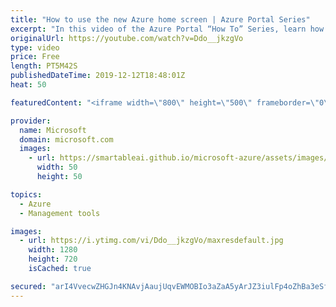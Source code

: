 ```yaml
---
title: "How to use the new Azure home screen | Azure Portal Series"
excerpt: "In this video of the Azure Portal “How To” Series, learn how to use the new Azure home screen in the Azure Portal.    Try out these features in the Azure portal: https://portal.azure.com  Keep connected on Twitter: https://twitter.com/AzurePortal  And make sure to keep an eye on our Azure Portal \"How"
originalUrl: https://youtube.com/watch?v=Ddo__jkzgVo
type: video
price: Free
length: PT5M42S
publishedDateTime: 2019-12-12T18:48:01Z
heat: 50

featuredContent: "<iframe width=\"800\" height=\"500\" frameborder=\"0\" src=\"https://www.youtube.com/embed/Ddo__jkzgVo\" allow=\"accelerometer; autoplay; encrypted-media; gyroscope; picture-in-picture\" allowfullscreen></iframe>"

provider:
  name: Microsoft
  domain: microsoft.com
  images:
    - url: https://smartableai.github.io/microsoft-azure/assets/images/organizations/microsoft.com-50x50.jpg
      width: 50
      height: 50

topics:
  - Azure
  - Management tools

images:
  - url: https://i.ytimg.com/vi/Ddo__jkzgVo/maxresdefault.jpg
    width: 1280
    height: 720
    isCached: true

secured: "arI4VvecwZHGJn4KNAvjAaujUqvEWMOBIo3aZaA5yArJZ3iulFp4oZhBa3eSfeJ++m2pO3SqaclY//i1goZ4VFNXL3bVj7kWetrK+3z9Xxf/QajdNhgSKG0mHk5fUEvFNC6tb94i+6pUz9uqiWDFJHuqC1LWSdwPJYLBSmxgRvAUkg1CUPQhMsjqNAmNA+ewTCMc00Fq0dMVa7q3WjJxDKlJ6YiMRokh7fXjUfcHWDoWPup94cU6mb9tQIOBFlsxLGucPHNxiv5BiUe4lBTCGyaB+yrpbiSD8DDoBI7r6gE9VZiKRX6F/p7JvPisILX81RG8RzWrA3VoB+qaID4fLoGSFsm0YnP54t1H6biv1Ja4CVTu7Ph60dvjYAvVx11qGiYCrpGkxiLiiCXCBHKLmgAXc+f9ckMDNdc8oVvouK4=;aIG7V5gd7RqLYe8dWoNNwA=="
---
```


